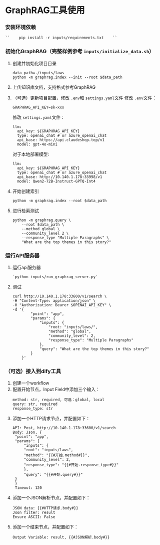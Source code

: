 # GraphRAG工具使用

### 安装环境依赖

    ``    pip install -r inputs/requirements.txt    ``

### 初始化GraphRAG（完整样例参考 `inputs/initialize_data.sh`）

1. 创建并初始化项目目录

   ```
   data_path=./inputs/laws
   python -m graphrag.index --init --root $data_path
   ```
2. 上传知识库文档，支持格式参考GraphRAG
3. （可选）更新项目配置，修改 `.env`和 `settings.yaml`文件
   修改 `.env`文件：

   ```
   GRAPHRAG_API_KEY=sk-xxx
   ```

   修改 `settings.yaml`文件：

   ```
   llm:
     api_key: ${GRAPHRAG_API_KEY}
     type: openai_chat # or azure_openai_chat
     api_base: https://api.claudeshop.top/v1
     model: gpt-4o-mini
   ```

   对于本地部署模型:

   ```
   llm:
     api_key: ${GRAPHRAG_API_KEY}
     type: openai_chat # or azure_openai_chat
     api_base: http://10.140.1.178:33998/v1
     model: Qwen2-72B-Instruct-GPTQ-Int4
   ```
4. 开始创建索引

   ```
   python -m graphrag.index --root $data_path
   ```
5. 进行检索测试

   ```
   python -m graphrag.query \
       --root $data_path \
       --method global \
       --community_level 2 \
       --response_type "Multiple Paragraphs" \
       "What are the top themes in this story?"
   ```

### 运行API服务器

1. 运行api服务器

   ```
   `python inputs/run_graphrag_server.py`
   ```
2. 测试

   ```
   curl http://10.140.1.178:33600/v1/search \
   -H "Content-Type: application/json" \
   -H "Authorization: Bearer $OPENAI_API_KEY" \
   -d '{
           "point": "app",
           "params": {
               "inputs": {
                   "root: "inputs/laws/",
                   "method": "global",
                   "community_level": 2,
                   "response_type": "Multiple Paragraphs"
               },
               "query": "What are the top themes in this story?"
           }
       }'
   ```

### （可选）接入到dify工具

1. 创建一个workflow
2. 配置开始节点，Input Field中添加三个输入：
   ```
   method: str, required, 可选：global, local
   query: str, required
   response_type: str
   ```
3. 添加一个HTTP请求节点，并配置如下：
   ```
   API: Post, http://10.140.1.178:33600/v1/search
   Body: Json, {
    "point": "app",
    "params": {
        "inputs": {
        "root": "inputs/laws",
        "method": "{{#开始.method#}}",
        "community_level": 2,
        "response_type": "{{#开始.response_type#}}"
        },
        "query": "{{#开始.query#}}"
    }
    }
    Timeout: 120
   ```
4. 添加一个JSON解析节点，并配置如下：
   ```
   JSON data: {{#HTTP请求.body#}}
   Json filter: result
   Ensure ASCII: False
   ```
5. 添加一个结束节点，并配置如下：
   ```
   Output Variable: result, {{#JSON解析.body#}}
   ```
